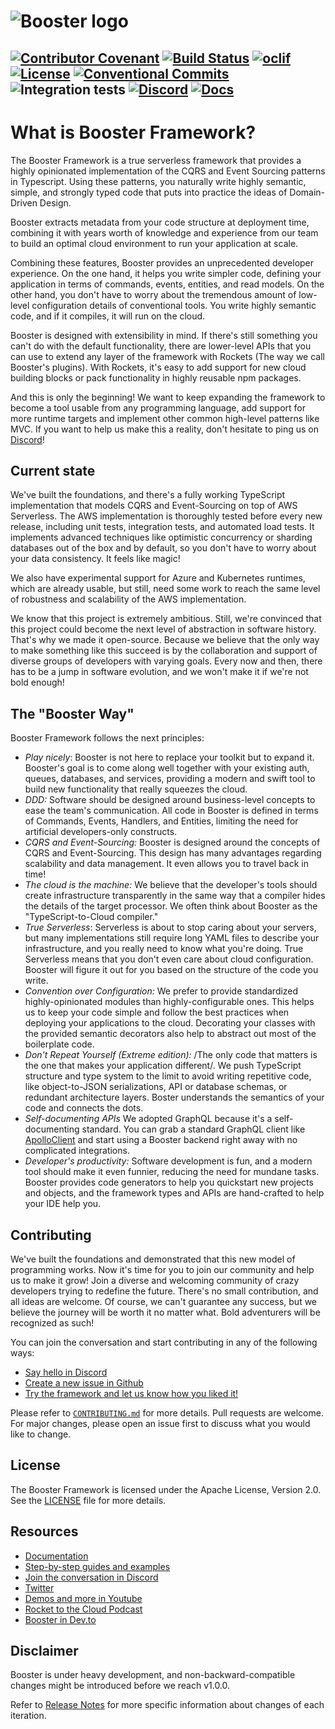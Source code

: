 # ![Booster logo](docs/img/booster-logo.png)

[![Contributor Covenant](https://img.shields.io/badge/Contributor%20Covenant-2.0-4baaaa.svg)](CODE_OF_CONDUCT.md)
[![Build Status](https://img.shields.io/endpoint.svg?url=https%3A%2F%2Factions-badge.atrox.dev%2Fboostercloud%2Fbooster%2Fbadge%3Fref%3Dmain&style=flat)](https://actions-badge.atrox.dev/boostercloud/booster/goto?ref=main)
[![oclif](https://img.shields.io/badge/cli-oclif-brightgreen.svg)](https://oclif.io)
[![License](https://img.shields.io/npm/l/@boostercloud/cli)](https://github.com/boostercloud/booster/blob/main/package.json)
[![Conventional Commits](https://img.shields.io/badge/Conventional%20Commits-1.0.0-yellow.svg)](https://conventionalcommits.org)
![Integration tests](https://github.com/boostercloud/booster/actions/workflows/integration-tests.yml/badge.svg)
[![Discord](https://img.shields.io/discord/763753198388510780.svg?label=&logo=discord&logoColor=ffffff&color=7389D8&labelColor=6A7EC2)](https://discord.gg/bDY8MKx)
[![Docs](https://img.shields.io/badge/Docs-Booster-blue)](https://docs.booster.cloud)
---

# What is Booster Framework?

The Booster Framework is a true serverless framework that provides a highly opinionated implementation of the CQRS and Event Sourcing patterns in Typescript. Using these patterns, you naturally write highly semantic, simple, and strongly typed code that puts into practice the ideas of Domain-Driven Design.

Booster extracts metadata from your code structure at deployment time, combining it with years worth of knowledge and experience from our team to build an optimal cloud environment to run your application at scale.

Combining these features, Booster provides an unprecedented developer experience. On the one hand, it helps you write simpler code, defining your application in terms of commands, events, entities, and read models. On the other hand, you don't have to worry about the tremendous amount of low-level configuration details of conventional tools. You write highly semantic code, and if it compiles, it will run on the cloud.

Booster is designed with extensibility in mind. If there's still something you can't do with the default functionality, there are lower-level APIs that you can use to extend any layer of the framework with Rockets (The way we call Booster's plugins). With Rockets, it's easy to add support for new cloud building blocks or pack functionality in highly reusable npm packages.

And this is only the beginning! We want to keep expanding the framework to become a tool usable from any programming language, add support for more runtime targets and implement other common high-level patterns like MVC. If you want to help us make this a reality, don't hesitate to ping us on [Discord](https://discord.gg/bDY8MKx)!

## Current state

We've built the foundations, and there's a fully working TypeScript implementation that models CQRS and Event-Sourcing on top of AWS Serverless. The AWS implementation is thoroughly tested before every new release, including unit tests, integration tests, and automated load tests. It implements advanced techniques like optimistic concurrency or sharding databases out of the box and by default, so you don't have to worry about your data consistency. It feels like magic!

We also have experimental support for Azure and Kubernetes runtimes, which are already usable, but still, need some work to reach the same level of robustness and scalability of the AWS implementation.

We know that this project is extremely ambitious. Still, we're convinced that this project could become the next level of abstraction in software history. That's why we made it open-source. Because we believe that the only way to make something like this succeed is by the collaboration and support of diverse groups of developers with varying goals. Every now and then, there has to be a jump in software evolution, and we won't make it if we're not bold enough!

## The "Booster Way"

Booster Framework follows the next principles:

* *Play nicely*: Booster is not here to replace your toolkit but to expand it. Booster's goal is to come along well together with your existing auth, queues, databases, and services, providing a modern and swift tool to build new functionality that really squeezes the cloud.
* *DDD:* Software should be designed around business-level concepts to ease the team's communication. All code in Booster is defined in terms of Commands, Events, Handlers, and Entities, limiting the need for artificial developers-only constructs.
* *CQRS and Event-Sourcing:* Booster is designed around the concepts of CQRS and Event-Sourcing. This design has many advantages regarding scalability and data management. It even allows you to travel back in time!
* *The cloud is the machine:* We believe that the developer's tools should create infrastructure transparently in the same way that a compiler hides the details of the target processor. We often think about Booster as the "TypeScript-to-Cloud compiler."
* *True Serverless*: Serverless is about to stop caring about your servers, but many implementations still require long YAML files to describe your infrastructure, and you really need to know what you're doing. True Serverless means that you don't even care about cloud configuration. Booster will figure it out for you based on the structure of the code you write.
* *Convention over Configuration:* We prefer to provide standardized highly-opinionated modules than highly-configurable ones. This helps us to keep your code simple and follow the best practices when deploying your applications to the cloud. Decorating your classes with the provided semantic decorators also help to abstract out most of the boilerplate code.
* *Don't Repeat Yourself (Extreme edition):* /The only code that matters is the one that makes your application different/. We push TypeScript structure and type system to the limit to avoid writing repetitive code, like object-to-JSON serializations, API or database schemas, or redundant architecture layers. Boster understands the semantics of your code and connects the dots.
* *Self-documenting APIs* We adopted GraphQL because it's a self-documenting standard. You can grab a standard GraphQL client like [ApolloClient](https://github.com/apollographql/apollo-client) and start using a Booster backend right away with no complicated integrations.
* *Developer's productivity:* Software development is fun, and a modern tool should make it even funnier, reducing the need for mundane tasks. Booster provides code generators to help you quickstart new projects and objects, and the framework types and APIs are hand-crafted to help your IDE help you.

## Contributing

We've built the foundations and demonstrated that this new model of programming works. Now it's time for you to join our community and help us to make it grow! Join a diverse and welcoming community of crazy developers trying to redefine the future. There's no small contribution, and all ideas are welcome. Of course, we can't guarantee any success, but we believe the journey will be worth it no matter what. Bold adventurers will be recognized as such!

You can join the conversation and start contributing in any of the following ways:
* [Say hello in Discord](https://discord.gg/bDY8MKx)
* [Create a new issue in Github](https://github.com/boostercloud/booster/issues/new/choose)
* [Try the framework and let us know how you liked it!](https://docs.booster.cloud/#/chapters/02_getting-started)

Please refer to [`CONTRIBUTING.md`](./CONTRIBUTING.md) for more details. Pull requests are welcome. For major changes, please
open an issue first to discuss what you would like to change.

## License

The Booster Framework is licensed under the Apache License, Version 2.0. See the [LICENSE](LICENSE) file for more details.

## Resources

* [Documentation](https://docs.booster.cloud)
* [Step-by-step guides and examples](docs/examples)
* [Join the conversation in Discord](https://discord.gg/k7b4B8CDtT)
* [Twitter](https://twitter.com/boostthecloud)
* [Demos and more in Youtube](https://www.youtube.com/channel/UCpUTONI8OG19pr9A4cn35DA)
* [Rocket to the Cloud Podcast](https://www.youtube.com/channel/UCxUYk1SVyNRCGNV-9SYjEFQ)
* [Booster in Dev.to](https://dev.to/boostercloud)

## Disclaimer

Booster is under heavy development, and non-backward-compatible changes might be introduced before we reach v1.0.0.

Refer to [Release Notes](https://github.com/boostercloud/booster/releases) for more specific information about changes of each iteration.
